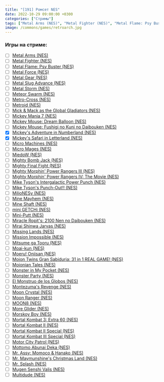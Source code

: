 ```yaml
---
title: "[191] Ромсет NES"
date: 2022-10-29 09:00:00 +0300
categories: ["Стримы"]
tags: ["Metal Arms (NES)", "Metal Fighter (NES)", "Metal Flame: Psy Buster (NES)", "Metal Force (NES)", "Metal Gear (NES)", "Metal Slug Advance (NES)", "Metal Storm (NES)", "Meteor Swarm (NES)", "Metro-Cross (NES)", "Metroid (NES)", "Mick & Mack as the Global Gladiators (NES)", "Mickey Mania 7 (NES)", "Mickey Mouse: Dream Balloon (NES)", "Mickey Mouse: Fushigi no Kuni no Daibouken (NES)", "Mickey's Adventure in Numberland (NES)", "Mickey's Safari in Letterland (NES)", "Micro Machines (NES)", "Micro Mages (NES)", "MiedoW (NES)", "Mighty Bomb Jack (NES)", "Mighty Final Fight (NES)", "Mighty Morphin' Power Rangers III (NES)", "Mighty Morphin' Power Rangers IV: The Movie (NES)", "Mike Tyson's Intergalactic Power Punch (NES)", "Mike Tyson's Punch-Out!! (NES)", "MilioNESy (NES)", "Mine Mayhem (NES)", "Mine Shaft (NES)", "mini GETCHi (NES)", "Mini-Putt (NES)", "Miracle Ropit's: 2100 Nen no Daibouken (NES)", "Mirai Shinwa Jarvas (NES)", "Missing Lands (NES)", "Mission Impossible (NES)", "Mitsume ga Tooru (NES)", "Moai-kun (NES)", "Moeru! Oniisan (NES)", "Mojon Twins Gran Sabiduria: 31 in 1 REAL GAME! (NES)", "Mojonian Tales (NES)", "Monster in My Pocket (NES)", "Monster Party (NES)", "El Monstruo de los Globos (NES)", "Montezuma's Revenge (NES)", "Moon Crystal (NES)", "Moon Ranger (NES)", "MOON8 (NES)", "More Glider (NES)", "Morskoy Boy (NES)", "Mortal Kombat 3: Extra 60 (NES)", "Mortal Kombat II (NES)", "Mortal Kombat II Special (NES)", "Mortal Kombat III Special (NES)", "Motor City Patrol (NES)", "Mottomo Abunai Deka (NES)", "Mr. Assy: Momoco & Hanako (NES)", "Mr. Maymunshine's Christmas Land (NES)", "Mr. Splash (NES)", "Mugen Senshi Valis (NES)", "Multidude (NES)", "Игра пройдена"]
image: /commons/games/retroarch.jpg
---
```


### Игры на стриме:
+ [ ] [Metal Arms (NES)](/tags/metal-arms-nes)
+ [ ] [Metal Fighter (NES)](/tags/metal-fighter-nes)
+ [ ] [Metal Flame: Psy Buster (NES)](/tags/metal-flame-psy-buster-nes)
+ [ ] [Metal Force (NES)](/tags/metal-force-nes)
+ [ ] [Metal Gear (NES)](/tags/metal-gear-nes)
+ [ ] [Metal Slug Advance (NES)](/tags/metal-slug-advance-nes)
+ [ ] [Metal Storm (NES)](/tags/metal-storm-nes)
+ [ ] [Meteor Swarm (NES)](/tags/meteor-swarm-nes)
+ [ ] [Metro-Cross (NES)](/tags/metro-cross-nes)
+ [ ] [Metroid (NES)](/tags/metroid-nes)
+ [ ] [Mick & Mack as the Global Gladiators (NES)](/tags/mick-mack-as-the-global-gladiators-nes)
+ [ ] [Mickey Mania 7 (NES)](/tags/mickey-mania-7-nes)
+ [ ] [Mickey Mouse: Dream Balloon (NES)](/tags/mickey-mouse-dream-balloon-nes)
+ [ ] [Mickey Mouse: Fushigi no Kuni no Daibouken (NES)](/tags/mickey-mouse-fushigi-no-kuni-no-daibouken-nes)
+ [x] [Mickey's Adventure in Numberland (NES)](/tags/mickey-s-adventure-in-numberland-nes)
+ [x] [Mickey's Safari in Letterland (NES)](/tags/mickey-s-safari-in-letterland-nes)
+ [ ] [Micro Machines (NES)](/tags/micro-machines-nes)
+ [ ] [Micro Mages (NES)](/tags/micro-mages-nes)
+ [ ] [MiedoW (NES)](/tags/miedow-nes)
+ [ ] [Mighty Bomb Jack (NES)](/tags/mighty-bomb-jack-nes)
+ [ ] [Mighty Final Fight (NES)](/tags/mighty-final-fight-nes)
+ [ ] [Mighty Morphin' Power Rangers III (NES)](/tags/mighty-morphin-power-rangers-iii-nes)
+ [ ] [Mighty Morphin' Power Rangers IV: The Movie (NES)](/tags/mighty-morphin-power-rangers-iv-the-movie-nes)
+ [ ] [Mike Tyson's Intergalactic Power Punch (NES)](/tags/mike-tyson-s-intergalactic-power-punch-nes)
+ [ ] [Mike Tyson's Punch-Out!! (NES)](/tags/mike-tyson-s-punch-out-nes)
+ [ ] [MilioNESy (NES)](/tags/milionesy-nes)
+ [ ] [Mine Mayhem (NES)](/tags/mine-mayhem-nes)
+ [ ] [Mine Shaft (NES)](/tags/mine-shaft-nes)
+ [ ] [mini GETCHi (NES)](/tags/mini-getchi-nes)
+ [ ] [Mini-Putt (NES)](/tags/mini-putt-nes)
+ [ ] [Miracle Ropit's: 2100 Nen no Daibouken (NES)](/tags/miracle-ropit-s-2100-nen-no-daibouken-nes)
+ [ ] [Mirai Shinwa Jarvas (NES)](/tags/mirai-shinwa-jarvas-nes)
+ [ ] [Missing Lands (NES)](/tags/missing-lands-nes)
+ [ ] [Mission Impossible (NES)](/tags/mission-impossible-nes)
+ [ ] [Mitsume ga Tooru (NES)](/tags/mitsume-ga-tooru-nes)
+ [ ] [Moai-kun (NES)](/tags/moai-kun-nes)
+ [ ] [Moeru! Oniisan (NES)](/tags/moeru-oniisan-nes)
+ [ ] [Mojon Twins Gran Sabiduria: 31 in 1 REAL GAME! (NES)](/tags/mojon-twins-gran-sabiduria-31-in-1-real-game-nes)
+ [ ] [Mojonian Tales (NES)](/tags/mojonian-tales-nes)
+ [ ] [Monster in My Pocket (NES)](/tags/monster-in-my-pocket-nes)
+ [ ] [Monster Party (NES)](/tags/monster-party-nes)
+ [ ] [El Monstruo de los Globos (NES)](/tags/el-monstruo-de-los-globos-nes)
+ [ ] [Montezuma's Revenge (NES)](/tags/montezuma-s-revenge-nes)
+ [ ] [Moon Crystal (NES)](/tags/moon-crystal-nes)
+ [ ] [Moon Ranger (NES)](/tags/moon-ranger-nes)
+ [ ] [MOON8 (NES)](/tags/moon8-nes)
+ [ ] [More Glider (NES)](/tags/more-glider-nes)
+ [ ] [Morskoy Boy (NES)](/tags/morskoy-boy-nes)
+ [ ] [Mortal Kombat 3: Extra 60 (NES)](/tags/mortal-kombat-3-extra-60-nes)
+ [ ] [Mortal Kombat II (NES)](/tags/mortal-kombat-ii-nes)
+ [ ] [Mortal Kombat II Special (NES)](/tags/mortal-kombat-ii-special-nes)
+ [ ] [Mortal Kombat III Special (NES)](/tags/mortal-kombat-iii-special-nes)
+ [ ] [Motor City Patrol (NES)](/tags/motor-city-patrol-nes)
+ [ ] [Mottomo Abunai Deka (NES)](/tags/mottomo-abunai-deka-nes)
+ [ ] [Mr. Assy: Momoco & Hanako (NES)](/tags/mr-assy-momoco-hanako-nes)
+ [ ] [Mr. Maymunshine's Christmas Land (NES)](/tags/mr-maymunshine-s-christmas-land-nes)
+ [ ] [Mr. Splash (NES)](/tags/mr-splash-nes)
+ [ ] [Mugen Senshi Valis (NES)](/tags/mugen-senshi-valis-nes)
+ [ ] [Multidude (NES)](/tags/multidude-nes)

